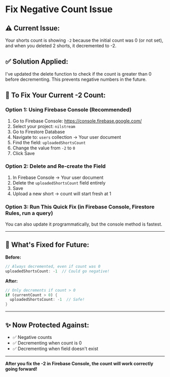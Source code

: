 # Fix Negative Count Issue

## ⚠️ Current Issue:
Your shorts count is showing `-2` because the initial count was 0 (or not set), and when you deleted 2 shorts, it decremented to -2.

## ✅ Solution Applied:
I've updated the delete function to check if the count is greater than 0 before decrementing. This prevents negative numbers in the future.

## 🔧 To Fix Your Current -2 Count:

### Option 1: Using Firebase Console (Recommended)
1. Go to Firebase Console: https://console.firebase.google.com/
2. Select your project: `nilstream`
3. Go to Firestore Database
4. Navigate to: `users` collection → Your user document
5. Find the field: `uploadedShortsCount`
6. Change the value from `-2` to `0`
7. Click Save

### Option 2: Delete and Re-create the Field
1. In Firebase Console → Your user document
2. Delete the `uploadedShortsCount` field entirely
3. Save
4. Upload a new short → count will start fresh at 1

### Option 3: Run This Quick Fix (in Firebase Console, Firestore Rules, run a query)
You can also update it programmatically, but the console method is fastest.

---

## 🎯 What's Fixed for Future:

**Before:**
```dart
// Always decremented, even if count was 0
uploadedShortsCount: -1  // Could go negative!
```

**After:**
```dart
// Only decrements if count > 0
if (currentCount > 0) {
  uploadedShortsCount: -1  // Safe!
}
```

---

## ✨ Now Protected Against:
- ✅ Negative counts
- ✅ Decrementing when count is 0
- ✅ Decrementing when field doesn't exist

---

**After you fix the -2 in Firebase Console, the count will work correctly going forward!**

